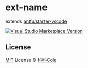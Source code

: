 # ext-name

extends [antfu/starter-vscode](https://github.com/antfu/starter-vscode)

<a href="https://marketplace.visualstudio.com/items?itemName=bernankez.ext-name" target="__blank"><img src="https://img.shields.io/visual-studio-marketplace/v/bernankez.ext-name.svg?color=eee&amp;label=VS%20Code%20Marketplace&logo=visual-studio-code" alt="Visual Studio Marketplace Version" /></a>

## License

[MIT](./LICENSE) License © [科科Cole](https://github.com/Bernankez)
